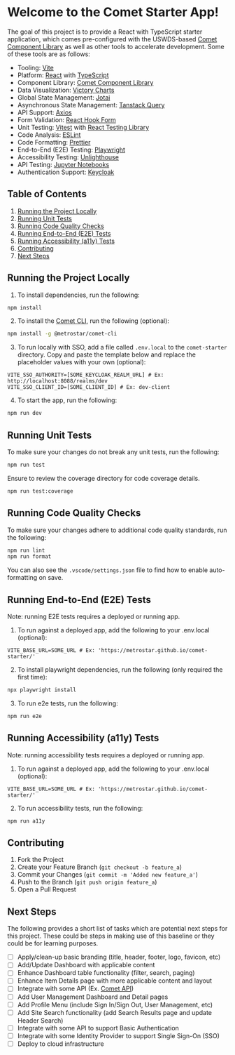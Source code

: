 # Welcome to the Comet Starter App!

The goal of this project is to provide a React with TypeScript starter application, which comes pre-configured with the USWDS-based [Comet Component Library](https://github.com/MetroStar/comet) as well as other tools to accelerate development. Some of these tools are as follows:

- Tooling: [Vite](https://vitejs.dev/)
- Platform: [React](https://react.dev/) with [TypeScript](https://www.typescriptlang.org/)
- Component Library: [Comet Component Library](https://github.com/MetroStar/comet)
- Data Visualization: [Victory Charts](https://formidable.com/open-source/victory/)
- Global State Management: [Jotai](https://jotai.org/)
- Asynchronous State Management: [Tanstack Query](https://tanstack.com/query/v3/)
- API Support: [Axios](https://axios-http.com/)
- Form Validation: [React Hook Form](https://react-hook-form.com/)
- Unit Testing: [Vitest](https://vitest.dev/) with [React Testing Library](https://testing-library.com/docs/react-testing-library/intro/)
- Code Analysis: [ESLint](https://eslint.org/)
- Code Formatting: [Prettier](https://prettier.io/)
- End-to-End (E2E) Testing: [Playwright](https://playwright.dev/)
- Accessibility Testing: [Unlighthouse](https://unlighthouse.dev/)
- API Testing: [Jupyter Notebooks](https://jupyter.org/)
- Authentication Support: [Keycloak](https://www.keycloak.org/)

## Table of Contents

1. [Running the Project Locally](#running-the-project-locally)
2. [Running Unit Tests](#running-unit-tests)
3. [Running Code Quality Checks](#running-code-quality-checks)
4. [Running End-to-End (E2E) Tests](#running-end-to-end-e2e-tests)
5. [Running Accessibility (a11y) Tests](#running-accessibility-a11y-tests)
6. [Contributing](#contributing)
7. [Next Steps](#next-steps)

## Running the Project Locally

1. To install dependencies, run the following:

```sh
npm install
```

2. To install the [Comet CLI](https://github.com/MetroStar/comet/tree/main/packages/comet-cli#example-commands), run the following (optional):

```sh
npm install -g @metrostar/comet-cli
```

3. To run locally with SSO, add a file called `.env.local` to the `comet-starter` directory. Copy and paste the template below and replace the placeholder values with your own (optional):

```
VITE_SSO_AUTHORITY=[SOME_KEYCLOAK_REALM_URL] # Ex: http://localhost:8088/realms/dev
VITE_SSO_CLIENT_ID=[SOME_CLIENT_ID] # Ex: dev-client
```

4. To start the app, run the following:

```sh
npm run dev
```

## Running Unit Tests

To make sure your changes do not break any unit tests, run the following:

```sh
npm run test
```

Ensure to review the coverage directory for code coverage details.

```sh
npm run test:coverage
```

## Running Code Quality Checks

To make sure your changes adhere to additional code quality standards, run the following:

```sh
npm run lint
npm run format
```

You can also see the `.vscode/settings.json` file to find how to enable auto-formatting on save.

## Running End-to-End (E2E) Tests

Note: running E2E tests requires a deployed or running app.

1. To run against a deployed app, add the following to your .env.local (optional):

```
VITE_BASE_URL=SOME_URL # Ex: 'https://metrostar.github.io/comet-starter/'
```

2. To install playwright dependencies, run the following (only required the first time):

```sh
npx playwright install
```

3. To run e2e tests, run the following:

```sh
npm run e2e
```

## Running Accessibility (a11y) Tests

Note: running accessibility tests requires a deployed or running app.

1. To run against a deployed app, add the following to your .env.local (optional):

```
VITE_BASE_URL=SOME_URL # Ex: 'https://metrostar.github.io/comet-starter/'
```

2. To run accessibility tests, run the following:

```sh
npm run a11y
```

## Contributing

1. Fork the Project
2. Create your Feature Branch (`git checkout -b feature_a`)
3. Commit your Changes (`git commit -m 'Added new feature_a'`)
4. Push to the Branch (`git push origin feature_a`)
5. Open a Pull Request

## Next Steps

The following provides a short list of tasks which are potential next steps for this project. These could be steps in making use of this baseline or they could be for learning purposes.

- [ ] Apply/clean-up basic branding (title, header, footer, logo, favicon, etc)
- [ ] Add/Update Dashboard with applicable content
- [ ] Enhance Dashboard table functionality (filter, search, paging)
- [ ] Enhance Item Details page with more applicable content and layout
- [ ] Integrate with some API (Ex. [Comet API](https://github.com/MetroStar/comet-api))
- [ ] Add User Management Dashboard and Detail pages
- [ ] Add Profile Menu (include Sign In/Sign Out, User Management, etc)
- [ ] Add Site Search functionality (add Search Results page and update Header Search)
- [ ] Integrate with some API to support Basic Authentication
- [ ] Integrate with some Identity Provider to support Single Sign-On (SSO)
- [ ] Deploy to cloud infrastructure
